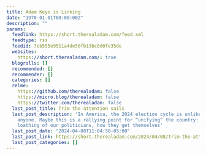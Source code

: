 ```yaml
---
title: Adam Keys is Linking
date: "1970-01-01T00:00:00Z"
description: ""
params:
  feedlink: https://short.therealadam.com/feed.xml
  feedtype: rss
  feedid: 7eb555e9511a4de50fb19bc0d0fe35de
  websites:
    https://short.therealadam.com/: true
  blogrolls: []
  recommended: []
  recommender: []
  categories: []
  relme:
    https://github.com/therealadam: false
    https://micro.blog/therealadam: false
    https://twitter.com/therealadam: false
  last_post_title: Trim the attention sails
  last_post_description: 'In America, the 2024 election cycle is unlikely to amuse
    anyone. Maybe this is a rallying point for “unifying” the country: a near-universal
    loathing of our politicians, how they get themselves'
  last_post_date: "2024-04-08T11:04:58-05:00"
  last_post_link: https://short.therealadam.com/2024/04/08/trim-the-attention.html
  last_post_categories: []
---
```

